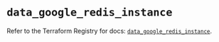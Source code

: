 # `data_google_redis_instance`

Refer to the Terraform Registry for docs: [`data_google_redis_instance`](https://registry.terraform.io/providers/hashicorp/google/5.34.0/docs/data-sources/redis_instance).

